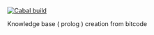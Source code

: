 [![Cabal build](https://github.com/OrenGitHub/dhscanner.kbgen/actions/workflows/build.yml/badge.svg)](https://github.com/OrenGitHub/dhscanner.kbgen/actions/workflows/build.yml)

Knowledge base ( prolog ) creation from bitcode
